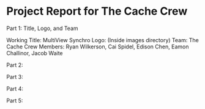 # Project Report for The Cache Crew


Part 1: Title, Logo, and Team

Working Title: MultiView Synchro
Logo: (Inside images directory)
Team: The Cache Crew
Members: Ryan Wilkerson, Cai Spidel, Edison Chen, Eamon Challinor, Jacob Waite



Part 2:

Part 3:

Part 4:

Part 5:
